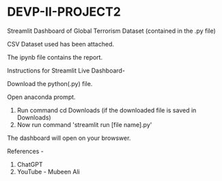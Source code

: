 # DEVP-II-PROJECT2
Streamlit Dashboard of Global Terrorism Dataset (contained in the .py file)

CSV Dataset used has been attached.

The ipynb file contains the report.

Instructions for Streamlit Live Dashboard-

Download the python(.py) file.

Open anaconda prompt.

1. Run command cd Downloads (if the downloaded file is saved in Downloads)
2. Now run command 'streamlit run [file name].py'

The dashboard will open on your browswer.

References -

1. ChatGPT
2. YouTube - Mubeen Ali

